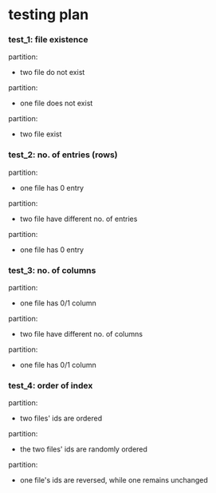 # testing plan

### test_1: file existence
partition: 
 - two file do not exist

partition: 
 - one file does not exist

partition:
 - two file exist
### test_2: no. of entries (rows)
partition:
 - one file has 0 entry

partition:
 - two file have different no. of entries

partition:
 - one file has 0 entry
### test_3: no. of columns
partition:
- one file has 0/1 column

partition:
- two file have different no. of columns

partition:
- one file has 0/1 column
### test_4: order of index
partition:
 - two files' ids are ordered

partition:
 - the two files' ids are randomly ordered

partition:
 - one file's ids are reversed, while one remains unchanged
### 
